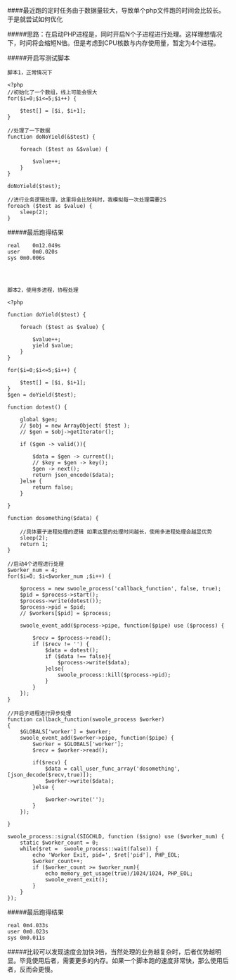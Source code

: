 ####最近跑的定时任务由于数据量较大，导致单个php文件跑的时间会比较长。于是就尝试如何优化

#####思路：在启动PHP进程是，同时开启N个子进程进行处理。这样理想情况下，时间将会缩短N倍。但是考虑到CPU核数与内存使用量，暂定为4个进程。

#####开启写测试脚本

    脚本1，正常情况下

    <?php
    //初始化了一个数组，线上可能会很大
    for($i=0;$i<=5;$i++) {

        $test[] = [$i, $i+1];
    }

    //处理了一下数据
    function doNoYield(&$test) {

        foreach ($test as &$value) {

            $value++;
        }
    }

    doNoYield($test);

    //进行业务逻辑处理，这里将会比较耗时，我模拟每一次处理需要2S
    foreach ($test as $value) {
        sleep(2);
    }

#####最后跑得结果

    real    0m12.049s
    user    0m0.020s
    sys 0m0.006s




    脚本2，使用多进程，协程处理

    <?php

    function doYield($test) {

        foreach ($test as $value) {

            $value++;
            yield $value;
        }
    }

    for($i=0;$i<=5;$i++) {

        $test[] = [$i, $i+1];
    }
    $gen = doYield($test);

    function dotest() {

        global $gen;
        // $obj = new ArrayObject( $test );
        // $gen = $obj->getIterator();

        if ($gen -> valid()){

            $data = $gen -> current();
            // $key = $gen -> key();
            $gen -> next();
            return json_encode($data);
        }else {
            return false;
        }

    }

    function dosomething($data) {

        //具体要子进程处理的逻辑 如果这里的处理时间越长，使用多进程处理会越显优势
        sleep(2);
        return 1;
    }

    //启动4个进程进行处理
    $worker_num = 4;
    for($i=0; $i<$worker_num ;$i++) {

        $process = new swoole_process('callback_function', false, true);
        $pid = $process->start();
        $process->write(dotest());
        $process->pid = $pid;
        // $workers[$pid] = $process;

        swoole_event_add($process->pipe, function($pipe) use ($process) {

            $recv = $process->read();
            if ($recv != '') {
                $data = dotest();
                if ($data !== false){
                    $process->write($data);
                }else{
                    swoole_process::kill($process->pid);
                }
            }
        });
    }

    //开启子进程进行异步处理
    function callback_function(swoole_process $worker)
    {
        $GLOBALS['worker'] = $worker;
        swoole_event_add($worker->pipe, function($pipe) {
            $worker = $GLOBALS['worker'];
            $recv = $worker->read();

            if($recv) {
                $data = call_user_func_array('dosomething', [json_decode($recv,true)]);
                $worker->write($data);
            }else {

                $worker->write('');
            }
        });

    }

    swoole_process::signal(SIGCHLD, function ($signo) use ($worker_num) {
        static $worker_count = 0;
        while($ret =  swoole_process::wait(false)) {
            echo 'Worker Exit, pid=', $ret['pid'], PHP_EOL;
            $worker_count++;
            if ($worker_count >= $worker_num){
                echo memory_get_usage(true)/1024/1024, PHP_EOL;
                swoole_event_exit();
            }
        }
    });

#####最后跑得结果

    real 0m4.033s
    user 0m0.023s
    sys 0m0.011s

#####比较可以发现速度会加快3倍，当然处理的业务越复杂时，后者优势越明显。毕竟使用后者，需要更多的内存。如果一个脚本跑的速度非常快，那么使用后者，反而会更慢。





